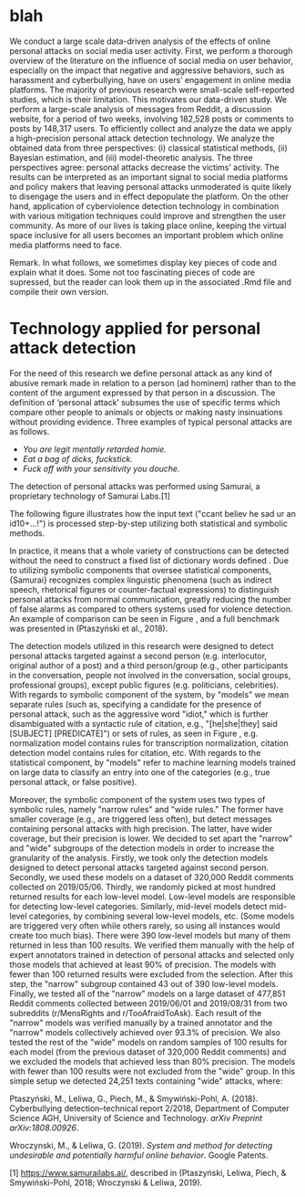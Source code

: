 blah
================

 We conduct a large scale data-driven analysis of the effects of online personal attacks on social media user activity. First, we perform a thorough overview of the literature on the influence of social media on user behavior, especially on the impact that negative and aggressive behaviors, such as harassment and cyberbullying, have on users’ engagement in online media platforms. The majority of previous research were small-scale self-reported studies, which is their limitation. This motivates our data-driven study. We perform a large-scale analysis of messages from Reddit, a discussion website, for a period of two weeks, involving 182,528 posts or comments to posts by 148,317 users. To efficiently collect and analyze the data we apply a high-precision personal attack detection technology. We analyze the obtained data from three perspectives: (i) classical statistical methods, (ii) Bayesian estimation, and (iii) model-theoretic analysis. The three perspectives agree: personal attacks decrease the victims’ activity. The results can be interpreted as an important signal to social media platforms and policy makers that leaving personal attacks unmoderated is quite likely to disengage the users and in effect depopulate the platform. On the other hand, application of cyberviolence detection technology in combination with various mitigation techniques could improve and strengthen the user community. As more of our lives is taking place online, keeping the virtual space inclusive for all users becomes an important problem which online media platforms need to face.

Remark. In what follows, we sometimes display key pieces of code and explain what it does. Some not too fascinating pieces of code are supressed, but the reader can look them up in the associated .Rmd file and compile their own version.

# Technology applied for personal attack detection

For the need of this research we define personal attack as any kind of abusive remark made in relation to a person (ad hominem) rather than to the content of the argument expressed by that person in a discussion. The definition of ‘personal attack’ subsumes the use of specific terms which compare other people to animals or objects or making nasty insinuations without providing evidence. Three examples of typical personal attacks are as follows.

-   *You are legit mentally retarded homie.*
-   *Eat a bag of dicks, fuckstick.*
-   *Fuck off with your sensitivity you douche.*

The detection of personal attacks was performed using Samurai, a proprietary technology of Samurai Labs.[1]

The following figure illustrates how the input text ("ccant believ he sad ur an id10+...!") is processed step-by-step utilizing both statistical and symbolic methods.

In practice, it means that a whole variety of constructions can be detected without the need to construct a fixed list of dictionary words defined . Due to utilizing symbolic components that oversee statistical components, {Samurai} recognizes complex linguistic phenomena (such as indirect speech, rhetorical figures or counter-factual expressions) to distinguish personal attacks from normal communication, greatly reducing the number of false alarms as compared to others systems used for violence detection. An example of comparison can be seen in Figure , and a full benchmark was presented in (Ptaszyński et al., 2018).

The detection models utilized in this research were designed to detect personal attacks targeted against a second person (e.g. interlocutor, original author of a post) and a third person/group (e.g., other participants in the conversation, people not involved in the conversation, social groups, professional groups), except public figures (e.g. politicians, celebrities). With regards to symbolic component of the system, by "models" we mean separate rules (such as, specifying a candidate for the presence of personal attack, such as the aggressive word "idiot," which is further disambiguated with a syntactic rule of citation, e.g., "\[he|she|they\] said \[SUBJECT\] \[PREDICATE\]") or sets of rules, as seen in Figure , e.g. normalization model contains rules for transcription normalization, citation detection model contains rules for citation, etc. With regards to the statistical component, by "models" refer to machine learning models trained on large data to classify an entry into one of the categories (e.g., true personal attack, or false positive).

Moreover, the symbolic component of the system uses two types of symbolic rules, namely "narrow rules" and "wide rules." The former have smaller coverage (e.g., are triggered less often), but detect messages containing personal attacks with high precision. The latter, have wider coverage, but their precision is lower. We decided to set apart the "narrow" and "wide" subgroups of the detection models in order to increase the granularity of the analysis. Firstly, we took only the detection models designed to detect personal attacks targeted against second person. Secondly, we used these models on a dataset of 320,000 Reddit comments collected on 2019/05/06. Thirdly, we randomly picked at most hundred returned results for each low-level model. Low-level models are responsible for detecting low-level categories. Similarly, mid-level models detect mid-level categories, by combining several low-level models, etc. (Some models are triggered very often while others rarely, so using all instances would create too much bias). There were 390 low-level models but many of them returned in less than 100 results. We verified them manually with the help of expert annotators trained in detection of personal attacks and selected only those models that achieved at least 90% of precision. The models with fewer than 100 returned results were excluded from the selection. After this step, the "narrow" subgroup contained 43 out of 390 low-level models. Finally, we tested all of the "narrow" models on a large dataset of 477,851 Reddit comments collected between 2019/06/01 and 2019/08/31 from two subreddits (r/MensRights and r/TooAfraidToAsk). Each result of the "narrow" models was verified manually by a trained annotator and the "narrow" models collectively achieved over 93.3% of precision. We also tested the rest of the "wide" models on random samples of 100 results for each model (from the previous dataset of 320,000 Reddit comments) and we excluded the models that achieved less than 80% precision. The models with fewer than 100 results were not excluded from the "wide" group. In this simple setup we detected 24,251 texts containing "wide" attacks, where:

Ptaszyński, M., Leliwa, G., Piech, M., & Smywiński-Pohl, A. (2018). Cyberbullying detection–technical report 2/2018, Department of Computer Science AGH, University of Science and Technology. *arXiv Preprint arXiv:1808.00926*.

Wroczynski, M., & Leliwa, G. (2019). *System and method for detecting undesirable and potentially harmful online behavior*. Google Patents.

[1] <https://www.samurailabs.ai/>, described in (Ptaszyński, Leliwa, Piech, & Smywiński-Pohl, 2018; Wroczynski & Leliwa, 2019).
